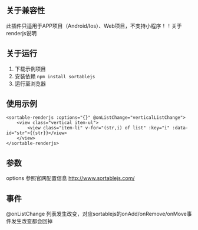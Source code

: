 ## 关于兼容性
此插件只适用于APP项目（Android/Ios）、Web项目，不支持小程序！！关于renderjs说明

## 关于运行
1. 下载示例项目
2. 安装依赖 ```npm install sortablejs```
3. 运行至浏览器

## 使用示例

```
<sortable-renderjs :options="{}" @onListChange="verticalListChange">
	<view class="vertical item-ul">
		<view class="item-li" v-for="(str,i) of list" :key="i" :data-id="str">{{str}}</view>
	</view>
</sortable-renderjs>

```

## 参数

options 参照官网配置信息 http://www.sortablejs.com/

## 事件
@onListChange 列表发生改变，对应sortablejs的onAdd/onRemove/onMove事件发生改变都会回掉